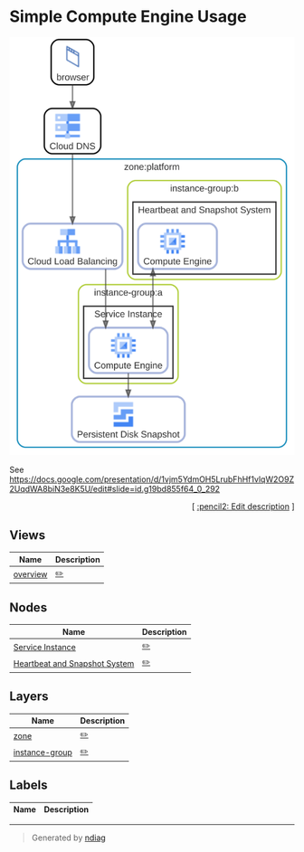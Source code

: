 # Simple Compute Engine Usage

![view](view-overview.svg)

See https://docs.google.com/presentation/d/1vjm5YdmOH5LrubFhHf1vlqW2O9Z2UqdWA8biN3e8K5U/edit#slide=id.g19bd855f64_0_292


<p align="right">
  [ <a href="../input/ndiag.descriptions/_index.md">:pencil2: Edit description</a> ]
</p>


## Views

| Name | Description |
| --- | --- |
| [overview](view-overview.md) | <a href="../input/ndiag.descriptions/_view-overview.md">:pencil2:</a> |

## Nodes

| Name | Description |
| --- | --- |
| [Service Instance](node-service_instance.md) | <a href="../input/ndiag.descriptions/_node-service_instance.md">:pencil2:</a> |
| [Heartbeat and Snapshot System](node-heartbeat_and_snapshot_system.md) | <a href="../input/ndiag.descriptions/_node-heartbeat_and_snapshot_system.md">:pencil2:</a> |

## Layers

| Name | Description |
| --- | --- |
| [zone](layer-zone.md) | <a href="../input/ndiag.descriptions/_layer-zone.md">:pencil2:</a> |
| [instance-group](layer-instance-group.md) | <a href="../input/ndiag.descriptions/_layer-instance-group.md">:pencil2:</a> |

## Labels

| Name | Description |
| --- | --- |

---

> Generated by [ndiag](https://github.com/k1LoW/ndiag)
